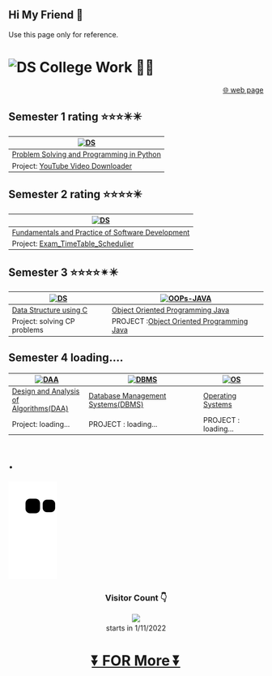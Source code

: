 ## Hi My Friend 👋
Use this page only for reference.



# <img src="https://media.tenor.com/D0HudzUqizwAAAAC/new-flashy.gif" alt="DS" style="height: 50px; width:50px;"/> College Work 🧑‍🎓 

<div align="right">

 [🌐 web page ](https://kkbughunter.github.io/web/)
 
</div>

## Semester  1  rating ⭐⭐⭐✴️✴️
|<a href="https://github.com/KKBUGHUNTER/Fundamentals-and-Practice-of-Software-Development](https://github.com/KKBUGHUNTER/Problem-Solving-and-Programming-in-Python"><img src="https://user-images.githubusercontent.com/91019132/221458158-001f2478-f599-4381-9f4f-c31d7c093997.png" alt="DS" style="height: 200px; width:350px;"/></a>|
| --------------- |
| [Problem Solving and Programming in Python](https://github.com/KKBUGHUNTER/Problem-Solving-and-Programming-in-Python) |
| Project: [YouTube Video Downloader](https://github.com/KKBUGHUNTER/Python_YouTube_Video_Downloader)|


## Semester 2  rating ⭐⭐⭐⭐✴️
|<a href="https://github.com/KKBUGHUNTER/Fundamentals-and-Practice-of-Software-Development"><img src="https://user-images.githubusercontent.com/91019132/221457027-fb3e923f-bbfa-433a-8883-fc8fa1950db5.png" alt="DS" style="height: 200px; width:350px;"/></a>|
| --------------- |
| [Fundamentals and Practice of Software Development](https://github.com/KKBUGHUNTER/Fundamentals-and-Practice-of-Software-Development) |
| Project: [Exam_TimeTable_Schedulier](https://github.com/KKBUGHUNTER/Exam_TimeTable_Schedulier)|


## Semester  3  ⭐⭐⭐⭐✴✴️
|<a href="https://github.com/KKBUGHUNTER/Data-Structure"><img src="https://prepbytes-misc-images.s3.ap-south-1.amazonaws.com/assets/1644826783284-3.%20Data%20Structures.png" alt="DS" style="height: 200px; width:350px;"/></a>|<a href="https://github.com/KKBUGHUNTER/Object-Oriented-Programming-Java"><img src="https://liongueststudios.com/wp-content/uploads/2021/01/Object-Oriented-Programming-concepts-in-java-lionguest-studios.png" alt="OOPs-JAVA" style="height: 200px; width:350px;"/></a>|
| --------------- | -------------- |
| [Data Structure using C](https://github.com/KKBUGHUNTER/Data-Structure) | [Object Oriented Programming Java](https://github.com/KKBUGHUNTER/Object-Oriented-Programming-Java)|
| Project: solving CP problems  | PROJECT :[Object Oriented Programming Java](https://github.com/KKBUGHUNTER/Object-Oriented-Programming-Java)|


## Semester 4 loading....
|<a href="https://github.com/KKBUGHUNTER/Design_and_Analysis_of_Algorithms"><img src="https://user-images.githubusercontent.com/91019132/222510985-6e3101ce-9ffb-425d-a8d5-2fd29d6466d6.png" alt="DAA" style="height: 200px; width:350px;"/></a>|<a href="https://github.com/KKBUGHUNTER/Database_Management_Systems"><img src="https://user-images.githubusercontent.com/91019132/222511994-7a28b818-a0e4-45ae-a6fc-873b211a1079.png" alt="DBMS" style="height: 200px; width:350px;"/></a>|<a href="https://github.com/KKBUGHUNTER/Operating_Systems"><img src="https://user-images.githubusercontent.com/91019132/222513066-c564a81d-99cf-41b3-85d4-dd68770b0421.png" alt="OS" style="height: 200px; width:350px;"/></a>|
| --------------- | -------------- | ------------- |
| [Design and Analysis of<br>Algorithms(DAA)](https://github.com/KKBUGHUNTER/Design_and_Analysis_of_Algorithms) | [Database Management Systems(DBMS)](https://github.com/KKBUGHUNTER/Database_Management_Systems)| [Operating Systems](https://github.com/KKBUGHUNTER/Operating_Systems)|
| Project: loading...  | PROJECT : loading...| PROJECT : loading...|

# .

![My Work](https://github.com/KKBUGHUNTER/KKBUGHUNTER/blob/output/github-contribution-grid-snake.svg)


<!-- # My Self 👦
Aim ✈️ : Cyber security(App Developer)<br>
competitive programming(CP) 🖥️ : CodeChef ⭐✴️✴️✴️✴️✴️✴️<br>
 -->




<div align="center">
 
 ### Visitor Count 👇 <br>

![](https://profile-counter.glitch.me/KKBUGHUNTER/count.svg)<br>
starts in 1/11/2022


# [⏬ FOR More ⏬](https://github.com/KKBUGHUNTER?tab=repositories)</div>
        

